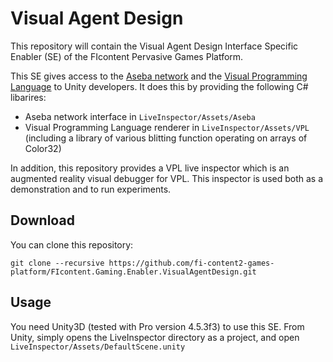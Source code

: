 Visual Agent Design 
===================

This repository will contain the Visual Agent Design Interface Specific Enabler (SE) of the FIcontent Pervasive Games Platform.

This SE gives access to the [Aseba network](http://thymio.org) and the [Visual Programming Language](https://aseba.wikidot.com/en:thymiovpl) to Unity developers.
It does this by providing the following C# libarires:
 * Aseba network interface in `LiveInspector/Assets/Aseba`
 * Visual Programming Language renderer in `LiveInspector/Assets/VPL` (including a library of various blitting function operating on arrays of Color32)

In addition, this repository provides a VPL live inspector which is an augmented reality visual debugger for VPL.
This inspector is used both as a demonstration and to run experiments.

Download
--------

You can clone this repository:

    git clone --recursive https://github.com/fi-content2-games-platform/FIcontent.Gaming.Enabler.VisualAgentDesign.git

Usage
-----

You need Unity3D (tested with Pro version 4.5.3f3) to use this SE.
From Unity, simply opens the LiveInspector directory as a project, and open `LiveInspector/Assets/DefaultScene.unity`
